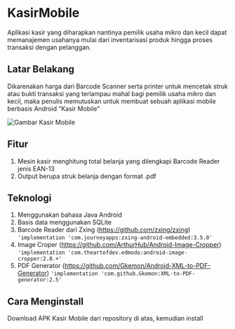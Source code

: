 # KasirMobile
Aplikasi kasir yang diharapkan nantinya pemilik usaha mikro dan kecil dapat memanajemen usahanya mulai dari inventarisasi produk hingga proses transaksi dengan pelanggan.

## Latar Belakang
Dikarenakan harga dari Barcode Scanner serta printer untuk mencetak struk atau bukti transaksi yang terlampau mahal bagi pemilik usaha mikro dan kecil, maka penulis memutuskan untuk membuat sebuah aplikasi mobile berbasis Android “Kasir Mobile”

![Gambar Kasir Mobile](https://user-images.githubusercontent.com/80617774/132947974-057b2835-67b1-49b6-9014-57037569a159.jpg)

## Fitur
1. Mesin kasir menghitung total belanja yang dilengkapi Barcode Reader jenis EAN-13
2. Output berupa struk belanja dengan format .pdf

## Teknologi
1. Menggunakan bahasa Java Android
2. Basis data menggunakan SQLite
3. Barcode Reader dari Zxing (https://github.com/zxing/zxing)
   `'implementation 'com.journeyapps:zxing-android-embedded:3.5.0'`
4. Image Croper (https://github.com/ArthurHub/Android-Image-Cropper)
   `'implementation 'com.theartofdev.edmodo:android-image-cropper:2.8.+'`
5. PDF Generator (https://github.com/Gkemon/Android-XML-to-PDF-Generator)
    `'implementation 'com.github.Gkemon:XML-to-PDF-generator:2.5'`
    
## Cara Menginstall
Download APK Kasir Mobile dari repository di atas, kemudian install
